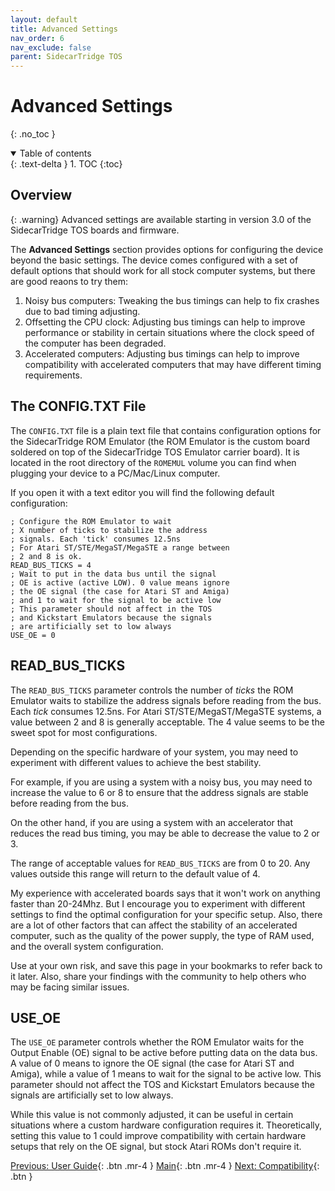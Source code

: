 ```yaml
---
layout: default
title: Advanced Settings
nav_order: 6
nav_exclude: false
parent: SidecarTridge TOS
---
```


# Advanced Settings
{: .no_toc }


<details open markdown="block">
  <summary>
    Table of contents
  </summary>
  {: .text-delta }
1. TOC
{:toc}
</details>

## Overview

{: .warning}
Advanced settings are available starting in version 3.0 of the SidecarTridge TOS boards and firmware.

The **Advanced Settings** section provides options for configuring the device beyond the basic settings. The device comes configured with a set of default options that should work for all stock computer systems, but there are good reaons to try them:

1. Noisy bus computers: Tweaking the bus timings can help to fix crashes due to bad timing adjusting.
2. Offsetting the CPU clock: Adjusting bus timings can help to improve performance or stability in certain situations where the clock speed of the computer has been degraded.
3. Accelerated computers: Adjusting bus timings can help to improve compatibility with accelerated computers that may have different timing requirements.

## The CONFIG.TXT File

The `CONFIG.TXT` file is a plain text file that contains configuration options for the SidecarTridge ROM Emulator (the ROM Emulator is the custom board soldered on top of the SidecarTridge TOS Emulator carrier board). It is located in the root directory of the `ROMEMUL` volume you can find when plugging your device to a PC/Mac/Linux computer.

If you open it with a text editor you will find the following default configuration:
```
; Configure the ROM Emulator to wait 
; X number of ticks to stabilize the address
; signals. Each 'tick' consumes 12.5ns
; For Atari ST/STE/MegaST/MegaSTE a range between
; 2 and 8 is ok.
READ_BUS_TICKS = 4
; Wait to put in the data bus until the signal
; OE is active (active LOW). 0 value means ignore
; the OE signal (the case for Atari ST and Amiga)
; and 1 to wait for the signal to be active low
; This parameter should not affect in the TOS
; and Kickstart Emulators because the signals
; are artificially set to low always
USE_OE = 0
```

## READ_BUS_TICKS

The `READ_BUS_TICKS` parameter controls the number of _ticks_ the ROM Emulator waits to stabilize the address signals before reading from the bus. Each _tick_ consumes 12.5ns. For Atari ST/STE/MegaST/MegaSTE systems, a value between 2 and 8 is generally acceptable. The 4 value seems to be the sweet spot for most configurations.

Depending on the specific hardware of your system, you may need to experiment with different values to achieve the best stability.

For example, if you are using a system with a noisy bus, you may need to increase the value to 6 or 8 to ensure that the address signals are stable before reading from the bus. 

On the other hand, if you are using a system with an accelerator that reduces the read bus timing, you may be able to decrease the value to 2 or 3.

The range of acceptable values for `READ_BUS_TICKS` are from 0 to 20. Any values outside this range will return to the default value of 4.

My experience with accelerated boards says that it won't work on anything faster than 20-24Mhz. But I encourage you to experiment with different settings to find the optimal configuration for your specific setup. Also, there are a lot of other factors that can affect the stability of an accelerated computer, such as the quality of the power supply, the type of RAM used, and the overall system configuration.

Use at your own risk, and save this page in your bookmarks to refer back to it later. Also, share your findings with the community to help others who may be facing similar issues.

## USE_OE

The `USE_OE` parameter controls whether the ROM Emulator waits for the Output Enable (OE) signal to be active before putting data on the data bus. A value of 0 means to ignore the OE signal (the case for Atari ST and Amiga), while a value of 1 means to wait for the signal to be active low. This parameter should not affect the TOS and Kickstart Emulators because the signals are artificially set to low always.

While this value is not commonly adjusted, it can be useful in certain situations where a custom hardware configuration requires it. Theoretically, setting this value to 1 could improve compatibility with certain hardware setups that rely on the OE signal, but stock Atari ROMs don't require it.

[Previous: User Guide](/sidecartridge-tos/user-guideV2/){: .btn .mr-4 }
[Main](/sidecartridge-tos/){: .btn .mr-4 }
[Next: Compatibility](/sidecartridge-tos/compatibility/){: .btn }